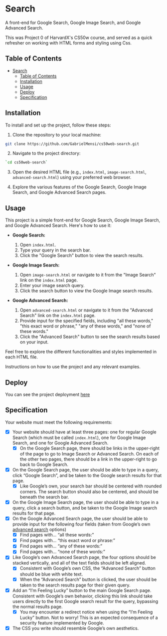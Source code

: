 # Search

A front-end for Google Search, Google Image Search, and Google Advanced Search.

This was Project 0 of HarvardX's CS50w course, and served as a quick refresher on working with HTML forms and styling using Css.

## Table of Contents

- [Search](#search)
  - [Table of Contents](#table-of-contents)
  - [Installation](#installation)
  - [Usage](#usage)
  - [Deploy](#deploy)
  - [Specification](#specification)

## Installation


To install and set up the project, follow these steps:

1. Clone the repository to your local machine:

```bash
git clone https://github.com/GabrielMensi/cs50web-search.git
```

2.  Navigate to the project directory:
```bash
`cd cs50web-search` 
```

3.  Open the desired HTML file (e.g., `index.html`, `image-search.html`, `advanced-search.html`) using your preferred web browser.
    
4.  Explore the various features of the Google Search, Google Image Search, and Google Advanced Search pages.

## Usage

 This project is a simple front-end for Google Search, Google Image Search, and Google Advanced Search. Here's how to use it:

-   **Google Search:**   
    1.  Open `index.html`.
    2.  Type your query in the search bar.
    3.  Click the "Google Search" button to view the search results.
 
-   **Google Image Search:**
    1.  Open `image-search.html` or navigate to it from the "Image Search" link on the `index.html` page.
    2.  Enter your image search query.
    3.  Click the search button to view the Google Image search results.

-   **Google Advanced Search:**    
    1.  Open `advanced-search.html` or navigate to it from the "Advanced Search" link on the `index.html` page.
    2.  Provide input for the specified fields, including "all these words," "this exact word or phrase," "any of these words," and "none of these words."
    3.  Click the "Advanced Search" button to see the search results based on your input.

Feel free to explore the different functionalities and styles implemented in each HTML file.

Instructions on how to use the project and any relevant examples.

## Deploy

You can see the project deployment [here](https://cs50web-search.vercel.app/)

## Specification

Your website must meet the following requirements:

- [x]  Your website should have at least three pages: one for regular Google Search (which must be called  `index.html`), one for Google Image Search, and one for Google Advanced Search.
    - [x]  On the Google Search page, there should be links in the upper-right of the page to go to Image Search or Advanced Search. On each of the other two pages, there should be a link in the upper-right to go back to Google Search.
  
- [x]   On the Google Search page, the user should be able to type in a query, click “Google Search”, and be taken to the Google search results for that page.
    - [x]  Like Google’s own, your search bar should be centered with rounded corners. The search button should also be centered, and should be beneath the search bar.

- [x]   On the Google Image Search page, the user should be able to type in a query, click a search button, and be taken to the Google Image search results for that page.
- [x]   On the Google Advanced Search page, the user should be able to provide input for the following four fields (taken from Google’s own  [advanced search](https://www.google.com/advanced_search)  options)
    - [x]  Find pages with… “all these words:”
    - [x] Find pages with… “this exact word or phrase:”
    - [x]  Find pages with… “any of these words:”
    - [x]  Find pages with… “none of these words:”

- [x]  Like Google’s own Advanced Search page, the four options should be stacked vertically, and all of the text fields should be left aligned.
    - [x]   Consistent with Google’s own CSS, the “Advanced Search” button should be blue with white text.
    - [x]  When the “Advanced Search” button is clicked, the user should be taken to the search results page for their given query.

- [x]  Add an “I’m Feeling Lucky” button to the main Google Search page. Consistent with Google’s own behavior, clicking this link should take users directly to the first Google search result for the query, bypassing the normal results page.
    - [x]  You may encounter a redirect notice when using the “I’m Feeling Lucky” button. Not to worry! This is an expected consequence of a security feature implemented by Google.

- [x]  The CSS you write should resemble Google’s own aesthetics.
